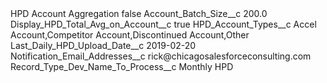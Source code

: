 <?xml version="1.0" encoding="UTF-8"?>
<CustomMetadata xmlns="http://soap.sforce.com/2006/04/metadata" xmlns:xsi="http://www.w3.org/2001/XMLSchema-instance" xmlns:xsd="http://www.w3.org/2001/XMLSchema">
    <label>HPD Account Aggregation</label>
    <protected>false</protected>
    <values>
        <field>Account_Batch_Size__c</field>
        <value xsi:type="xsd:double">200.0</value>
    </values>
    <values>
        <field>Display_HPD_Total_Avg_on_Account__c</field>
        <value xsi:type="xsd:boolean">true</value>
    </values>
    <values>
        <field>HPD_Account_Types__c</field>
        <value xsi:type="xsd:string">Accel Account,Competitor Account,Discontinued Account,Other</value>
    </values>
    <values>
        <field>Last_Daily_HPD_Upload_Date__c</field>
        <value xsi:type="xsd:date">2019-02-20</value>
    </values>
    <values>
        <field>Notification_Email_Addresses__c</field>
        <value xsi:type="xsd:string">rick@chicagosalesforceconsulting.com</value>
    </values>
    <values>
        <field>Record_Type_Dev_Name_To_Process__c</field>
        <value xsi:type="xsd:string">Monthly HPD</value>
    </values>
</CustomMetadata>
